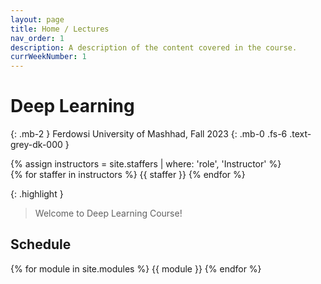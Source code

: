 ```yaml
---
layout: page
title: Home / Lectures
nav_order: 1
description: A description of the content covered in the course.
currWeekNumber: 1
---
```


# Deep Learning

{: .mb-2 }
Ferdowsi University of Mashhad, Fall 2023
{: .mb-0 .fs-6 .text-grey-dk-000 }


<div>
{% assign instructors = site.staffers | where: 'role', 'Instructor' %}
  <div class="role">
    {% for staffer in instructors %}
    {{ staffer }}
    {% endfor %}
  </div>
</div>

{: .highlight }
> Welcome to Deep Learning Course!


<a name="schedule"></a>
## Schedule

{% for module in site.modules %}
{{ module }}
{% endfor %}

